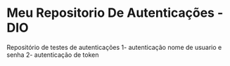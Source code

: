 # Meu Repositorio De Autenticações - DIO
Repositório de testes de autenticações
1- autenticação nome de usuario e senha
2- autenticação de token